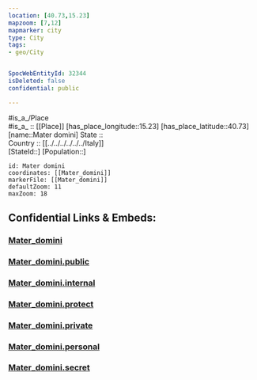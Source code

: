 ```yaml
---
location: [40.73,15.23] 
mapzoom: [7,12] 
mapmarker: city 
type: City
tags:
- geo/City


SpocWebEntityId: 32344
isDeleted: false
confidential: public

---
```

#is_a_/Place  
#is_a_ :: [[Place]] 
[has_place_longitude::15.23] 
[has_place_latitude::40.73] 
[name::Mater domini] 
State ::  
Country :: [[../../../../../../Italy]]  
[StateId::] 
[Population::] 



```leaflet
id: Mater domini
coordinates: [[Mater_domini]] 
markerFile: [[Mater_domini]] 
defaultZoom: 11 
maxZoom: 18
```


## Confidential Links & Embeds: 

### [Mater_domini](/_Standards/Earth/Continent/Europe/Europe~South/Italy/regions~Italy/Campania/Avellino.Province/City/Mater_domini.md) 

### [Mater_domini.public](/_public/Earth/Continent/Europe/Europe~South/Italy/regions~Italy/Campania/Avellino.Province/City/Mater_domini.public.md) 

### [Mater_domini.internal](/_internal/Earth/Continent/Europe/Europe~South/Italy/regions~Italy/Campania/Avellino.Province/City/Mater_domini.internal.md) 

### [Mater_domini.protect](/_protect/Earth/Continent/Europe/Europe~South/Italy/regions~Italy/Campania/Avellino.Province/City/Mater_domini.protect.md) 

### [Mater_domini.private](/_private/Earth/Continent/Europe/Europe~South/Italy/regions~Italy/Campania/Avellino.Province/City/Mater_domini.private.md) 

### [Mater_domini.personal](/_personal/Earth/Continent/Europe/Europe~South/Italy/regions~Italy/Campania/Avellino.Province/City/Mater_domini.personal.md) 

### [Mater_domini.secret](/_secret/Earth/Continent/Europe/Europe~South/Italy/regions~Italy/Campania/Avellino.Province/City/Mater_domini.secret.md)

